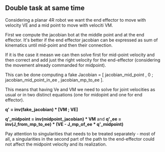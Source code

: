 ## Double task at same time

Considering a planar 4R robot we want the end effector to move with velocity VE and a mid point to move with velociti VM. 

First we compute the jacobian bot at the middle point and at the end effector. It's better if the end effector jacobian can be expressed as sum of kinematics until mid-point and then their connection.

If it is the case it measn we can then solve first for mid-point velocity and then correct and add just the right velocity for the end-effector (considering the movement already commanded for midpoint).

This can be done computing a fake Jacobian = [ jacobian_mid_point , 0 ; jacobian_mid_point_in_ee , jacobian_mp_to_ee ].

This means that having Ve and VM we need to solve for joint velocities as usual or in two distinct equations (one for midopint and one for end effector).

**q' = inv(fake_jacobian) * [VM ; VE]**

**q'_midpoint = inv(midpoint_jacobian) * VM** and **q'_ee = inv(J_from_mp_to_ee) * (VE - J_mp_of_ee * q'_midpoint)**

Pay attention to singularities that needs to be treated separately - most of all, a singularities in the second part of the path to the end-effector could not affect the midpoint velocity and its realization. 
